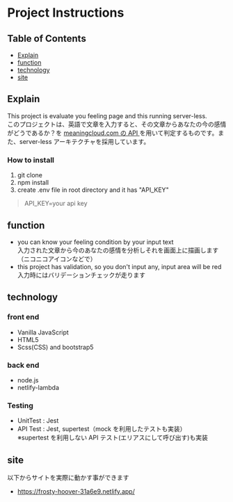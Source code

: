 # Project Instructions

## Table of Contents

- [Explain](#Explain)
- [function](#function)
- [technology](#technology)
- [site](#site)

## Explain

This project is evaluate you feeling page and this running server-less.<br>
このプロジェクトは、英語で文章を入力すると、その文章からあなたの今の感情がどうであるか？を [meaningcloud.com の API ](https://learn.meaningcloud.com/developer/sentiment-analysis/2.1/doc) を用いて判定するものです。また、server-less アーキテクチャを採用しています。

### How to install

1. git clone
1. npm install
1. create .env file in root directory and it has "API_KEY"

> API_KEY=your api key

## function

- you can know your feeling condition by your input text<br>入力された文章から今のあなたの感情を分析しそれを画面上に描画します（ニコニコアイコンなどで）
- this project has validation, so you don't input any, input area will be red<br>入力時にはバリデーションチェックが走ります

## technology

### front end

- Vanilla JavaScript
- HTML5
- Scss(CSS) and bootstrap5

### back end

- node.js
- netlify-lambda

### Testing

- UnitTest : Jest
- API Test : Jest, supertest（mock を利用したテストも実装）<br>※supertest を利用しない API テスト(エリアスにして呼び出す)も実装

## site

以下からサイトを実際に動かす事ができます

- https://frosty-hoover-31a6e9.netlify.app/
